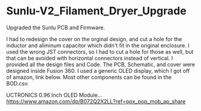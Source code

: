 # Sunlu-V2_Filament_Dryer_Upgrade
 Upgraded the Sunlu PCB and Firmware.

I had to redesign the cover on the orginal design, and cut a hole for the inductor and aliminum capacitor which didn't fit in the original enclosure. I used the wrong JST connectors, so I had to cut a hole for those as well, but that can be avoided with horizontal connectors instead of vertical. I provided all the design files and Code. The PCB, Schematic, and cover were designed inside Fusion 360. I used a generic OLED display, which I got off of amazon, link below. Most other components can be found in the BOD.csv.

UCTRONICS 0.96 Inch OLED Module... https://www.amazon.com/dp/B072Q2X2LL?ref=ppx_pop_mob_ap_share
